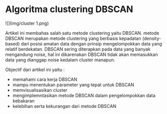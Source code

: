 # Algoritma clustering DBSCAN

![](img/cluster 1.png)

Artikel ini membahas salah satu metode clustering yaitu DBSCAN. metode DBSCAN merupakan metode clustering yang berbasis kepadatan (density-based) dari posisi amatan data dengan prinsip mengelompokkan data yang relatif berdekatan. DBSCAN sering diterapkan pada data yang banyak mengandung noise, hal ini dikarenakan DBSCAN tidak akan memasukkan data yang dianggap noise kedalam cluster manapun.

Objectif dari artikel ini yaitu :
* memahami cara kerja DBSCAN
* mampu menentukan parameter yang tepat untuk DBSCAN
* memvisualisasikan cluster
* mengimplemntasikan metode DBSCAN dalam pengelompokkan data kebakaran
* kelebihan serta kekurangan dari metode DBSCAN